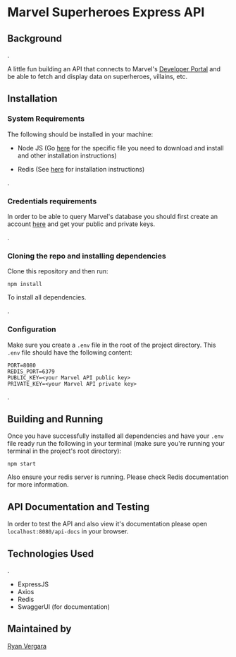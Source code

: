 # Marvel Superheroes Express API

## Background

.

A little fun building an API that connects to Marvel's [Developer Portal](https://developer.marvel.com/) and be able to fetch and display data on superheroes, villains, etc.

## Installation

### System Requirements

The following should be installed in your machine:

- Node JS (Go [here](https://nodejs.org/en/download/) for the specific file you need to download and install and other installation instructions)

- Redis (See [here](https://redis.io/topics/quickstart) for installation instructions)

.

### Credentials requirements

In order to be able to query Marvel's database you should first create an account [here](https://www.marvel.com/signin?referer=https%3A%2F%2Fdeveloper.marvel.com%2Faccount) and get your public and private keys.

.

### Cloning the repo and installing dependencies

Clone this repository and then run:

```
npm install
```

To install all dependencies.

.

### Configuration

Make sure you create a `.env` file in the root of the project directory. This `.env` file should have the following content:

```
PORT=8080
REDIS_PORT=6379
PUBLIC_KEY=<your Marvel API public key>
PRIVATE_KEY=<your Marvel API private key>
```

.

## Building and Running

Once you have successfully installed all dependencies and have your `.env` file ready run the following in your terminal (make sure you're running your terminal in the project's root directory):

```
npm start
```

Also ensure your redis server is running. Please check Redis documentation for more information.

## API Documentation and Testing

In order to test the API and also view it's documentation please open `localhost:8080/api-docs` in your browser.

## Technologies Used

.

- ExpressJS
- Axios
- Redis
- SwaggerUI (for documentation)

## Maintained by

[Ryan Vergara](https://linkedin.com/in/rvvergara)
